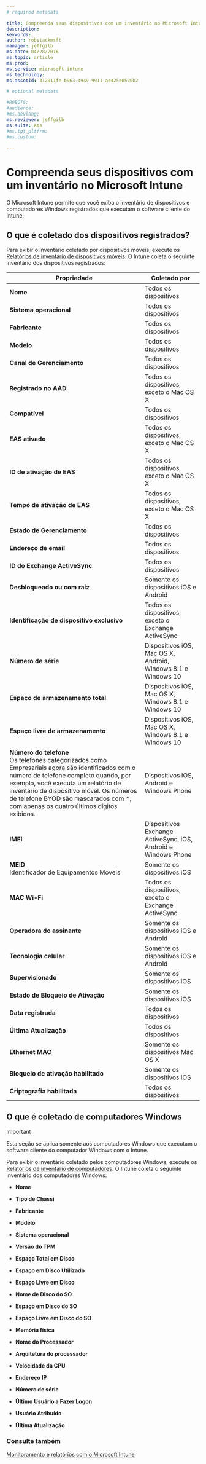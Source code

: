 ```yaml
---
# required metadata

title: Compreenda seus dispositivos com um inventário no Microsoft Intune | Microsoft Intune
description:
keywords:
author: robstackmsft
manager: jeffgilb
ms.date: 04/28/2016
ms.topic: article
ms.prod:
ms.service: microsoft-intune
ms.technology:
ms.assetid: 312911fe-b963-4949-9911-ae425e0590b2

# optional metadata

#ROBOTS:
#audience:
#ms.devlang:
ms.reviewer: jeffgilb
ms.suite: ems
#ms.tgt_pltfrm:
#ms.custom:

---
```


# Compreenda seus dispositivos com um inventário no Microsoft Intune
O Microsoft Intune permite que você exiba o inventário de dispositivos e computadores Windows registrados que executam o software cliente do Intune.

## O que é coletado dos dispositivos registrados?
Para exibir o inventário coletado por dispositivos móveis, execute os [Relatórios de inventário de dispositivos móveis](understand-microsoft-intune-operations-by-using-reports.md). O Intune coleta o seguinte inventário dos dispositivos registrados:

|Propriedade|Coletado por|
|------------|-----------------------|
|**Nome**|Todos os dispositivos|
|**Sistema operacional**|Todos os dispositivos|
|**Fabricante**|Todos os dispositivos|
|**Modelo**|Todos os dispositivos|
|**Canal de Gerenciamento**|Todos os dispositivos|
|**Registrado no AAD**|Todos os dispositivos, exceto o Mac OS X|
|**Compatível**|Todos os dispositivos|
|**EAS ativado**|Todos os dispositivos, exceto o Mac OS X|
|**ID de ativação de EAS**|Todos os dispositivos, exceto o Mac OS X|
|**Tempo de ativação de EAS**|Todos os dispositivos, exceto o Mac OS X|
|**Estado de Gerenciamento**|Todos os dispositivos|
|**Endereço de email**|Todos os dispositivos|
|**ID do Exchange ActiveSync**|Todos os dispositivos|
|**Desbloqueado ou com raiz**|Somente os dispositivos iOS e Android|
|**Identificação de dispositivo exclusivo**|Todos os dispositivos, exceto o Exchange ActiveSync|
|**Número de série**|Dispositivos iOS, Mac OS X, Android, Windows 8.1 e Windows 10|
|**Espaço de armazenamento total**|Dispositivos iOS, Mac OS X, Windows 8.1 e Windows 10|
|**Espaço livre de armazenamento**|Dispositivos iOS, Mac OS X, Windows 8.1 e Windows 10|
|**Número do telefone**<br>Os telefones categorizados como Empresariais agora são identificados com o número de telefone completo quando, por exemplo, você executa um relatório de inventário de dispositivo móvel. Os números de telefone BYOD são mascarados com &#42;, com apenas os quatro últimos dígitos exibidos.|Dispositivos iOS, Android e Windows Phone|
|**IMEI**|Dispositivos Exchange ActiveSync, iOS, Android e Windows Phone|
|**MEID**<br>Identificador de Equipamentos Móveis|Somente os dispositivos iOS|
|**MAC Wi-Fi**|Todos os dispositivos, exceto o Exchange ActiveSync|
|**Operadora do assinante**|Somente os dispositivos iOS e Android|
|**Tecnologia celular**|Somente os dispositivos iOS e Android|
|**Supervisionado**|Somente os dispositivos iOS|
|**Estado de Bloqueio de Ativação**|Somente os dispositivos iOS|
|**Data registrada**|Todos os dispositivos|
|**Última Atualização**|Todos os dispositivos|
|**Ethernet MAC**|Somente os dispositivos Mac OS X|
|**Bloqueio de ativação habilitado**|Somente os dispositivos iOS|
|**Criptografia habilitada**|Todos os dispositivos|

## O que é coletado de computadores Windows
> [!IMPORTANT]
> Esta seção se aplica somente aos computadores Windows que executam o software cliente do computador Windows com o Intune.

Para exibir o inventário coletado pelos computadores Windows, execute os [Relatórios de inventário de computadores](understand-microsoft-intune-operations-by-using-reports.md). O Intune coleta o seguinte inventário dos computadores Windows:

-   **Nome**

-   **Tipo de Chassi**

-   **Fabricante**

-   **Modelo**

-   **Sistema operacional**

-   **Versão do TPM**

-   **Espaço Total em Disco**

-   **Espaço em Disco Utilizado**

-   **Espaço Livre em Disco**

-   **Nome de Disco do SO**

-   **Espaço em Disco do SO**

-   **Espaço Livre em Disco do SO**

-   **Memória física**

-   **Nome do Processador**

-   **Arquitetura do processador**

-   **Velocidade da CPU**

-   **Endereço IP**

-   **Número de série**

-   **Último Usuário a Fazer Logon**

-   **Usuário Atribuído**

-   **Última Atualização**

### Consulte também
[Monitoramento e relatórios com o Microsoft Intune](monitoring-and-reports-with-microsoft-intune.md)



<!--HONumber=May16_HO1-->


